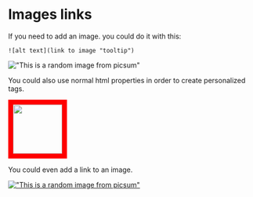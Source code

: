 # Images links

If you need to add an image. you could do it with this:

```
![alt text](link to image "tooltip")
```

!["This is a random image from picsum"](https://picsum.photos/200/300 'this is the tooltip')

You could also use normal html properties in order to create personalized tags.

<img src="https://picsum.photos/200/300?grayscale" style="width: 100px; height: 100px; border: 10px red solid">

You could even add a link to an image.

[!["This is a random image from picsum"](https://picsum.photos/200/300?blur 'this is the tooltip')][1]

[1]: www.google.com